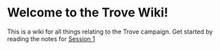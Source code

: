 # Welcome to the Trove Wiki!

This is a wiki for all things relating to the Trove campaign. Get started by reading the notes for [Session 1](Export/Session%20notes/Session%201)
